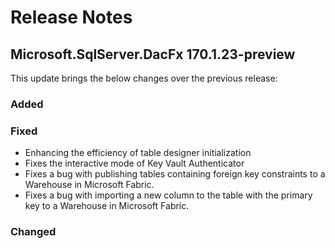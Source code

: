# Release Notes

## Microsoft.SqlServer.DacFx 170.1.23-preview

This update brings the below changes over the previous release:

### Added

### Fixed
* Enhancing the efficiency of table designer initialization
* Fixes the interactive mode of Key Vault Authenticator
* Fixes a bug with publishing tables containing foreign key constraints to a Warehouse in Microsoft Fabric.
* Fixes a bug with importing a new column to the table with the primary key to a Warehouse in Microsoft Fabric.
### Changed